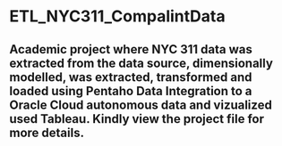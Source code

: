 # ETL_NYC311_CompalintData
## Academic project where NYC 311 data was extracted from the data source, dimensionally modelled, was extracted, transformed and loaded using Pentaho Data Integration to a Oracle Cloud autonomous data and vizualized used Tableau. Kindly view the project file for more details.

